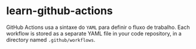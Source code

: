 # learn-github-actions

GitHub Actions usa a sintaxe do `YAML` para definir o fluxo de trabalho. Each workflow is stored as a separate YAML file in your code repository, in a directory named `.github/workflows`.
